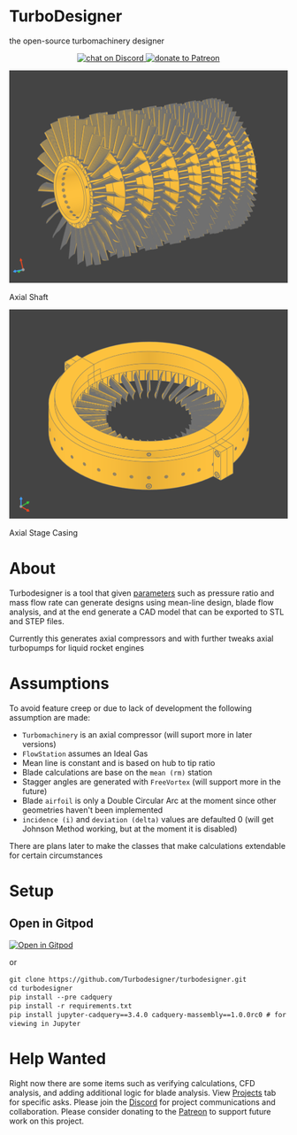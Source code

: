 # TurboDesigner
the open-source turbomachinery designer 
<p align="center">
    <a href="https://discord.gg/H7qRauGkQ6">
        <img src="https://img.shields.io/discord/913193916885524552?logo=discord"
            alt="chat on Discord">
    </a>
    <a href="https://www.patreon.com/turbodesigner">
        <img src="https://img.shields.io/badge/dynamic/json?color=%23e85b46&label=Patreon&query=data.attributes.patron_count&suffix=%20patrons&url=https%3A%2F%2Fwww.patreon.com%2Fapi%2Fcampaigns%2F9860430"
            alt="donate to Patreon">
    </a>
</p>



![assets/shaft.png](assets/shaft.png)
<p>Axial Shaft</p>

![assets/stage_casing.png](assets/stage_casing.png)
<p>Axial Stage Casing</p>

# About
Turbodesigner is a tool that given [parameters](https://github.com/Turbodesigner/turbodesigner/blob/main/tests/designs/mark1.json) such as pressure ratio and mass flow rate can generate designs using mean-line design, blade flow analysis, and at the end generate a CAD model that can be exported to STL and STEP files.

Currently this generates axial compressors and with further tweaks axial turbopumps for liquid rocket engines

# Assumptions
To avoid feature creep or due to lack of development the following assumption are made:
* `Turbomachinery` is an axial compressor (will suport more in later versions)
* `FlowStation` assumes an Ideal Gas
* Mean line is constant and is based on hub to tip ratio
* Blade calculations are base on the `mean (rm)` station
* Stagger angles are generated with `FreeVortex` (will support more in the future) 
* Blade `airfoil` is only a Double Circular Arc at the moment since other geometries haven't been implemented
* `incidence (i)` and `deviation (delta)` values are defaulted 0 (will get Johnson Method working, but at the moment it is disabled)

There are plans later to make the classes that make calculations
extendable for certain circumstances


# Setup

## Open in Gitpod
[![Open in Gitpod](https://gitpod.io/button/open-in-gitpod.svg)](https://gitpod.io/github.com/Turbodesigner/turbodesigner)

or 

```
git clone https://github.com/Turbodesigner/turbodesigner.git
cd turbodesigner
pip install --pre cadquery
pip install -r requirements.txt
pip install jupyter-cadquery==3.4.0 cadquery-massembly==1.0.0rc0 # for viewing in Jupyter
```

# Help Wanted
Right now there are some items such as verifying calculations, CFD analysis, and adding additional logic for blade analysis. View [Projects](https://github.com/orgs/Turbodesigner/projects/1) tab for specific asks. Please join the [Discord](https://discord.gg/H7qRauGkQ6) for project communications and collaboration. Please consider donating to the [Patreon](https://www.patreon.com/turbodesigner) to support future work on this project.
